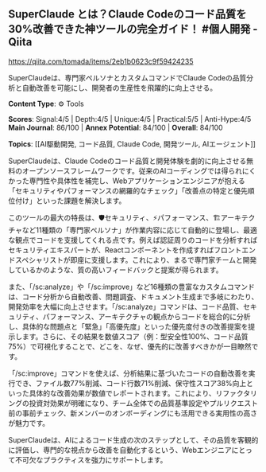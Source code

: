 ## SuperClaude とは？Claude Codeのコード品質を30%改善できた神ツールの完全ガイド！ #個人開発 - Qiita

https://qiita.com/tomada/items/2eb1b0623c9f59424235

SuperClaudeは、専門家ペルソナとカスタムコマンドでClaude Codeの品質分析と自動改善を可能にし、開発者の生産性を飛躍的に向上させる。

**Content Type**: ⚙️ Tools

**Scores**: Signal:4/5 | Depth:4/5 | Unique:4/5 | Practical:5/5 | Anti-Hype:4/5
**Main Journal**: 86/100 | **Annex Potential**: 84/100 | **Overall**: 84/100

**Topics**: [[AI駆動開発, コード品質, Claude Code, 開発ツール, AIエージェント]]

SuperClaudeは、Claude Codeのコード品質と開発体験を劇的に向上させる無料のオープンソースフレームワークです。従来のAIコーディングでは得られにくかった専門性や具体性を補完し、Webアプリケーションエンジニアが抱える「セキュリティやパフォーマンスの網羅的なチェック」「改善点の特定と優先順位付け」といった課題を解決します。

このツールの最大の特長は、🛡️セキュリティ、⚡パフォーマンス、🏗️アーキテクチャなど11種類の「専門家ペルソナ」が作業内容に応じて自動的に登場し、最適な観点でコードを支援してくれる点です。例えば認証周りのコードを分析すればセキュリティエキスパートが、Reactコンポーネントを作成すればフロントエンドスペシャリストが即座に支援します。これにより、まるで専門家チームと開発しているかのような、質の高いフィードバックと提案が得られます。

また、「/sc:analyze」や「/sc:improve」など16種類の豊富なカスタムコマンドは、コード分析から自動改善、問題調査、ドキュメント生成まで多岐にわたり、開発効率を大幅に向上させます。「/sc:analyze」コマンドは、コード品質、セキュリティ、パフォーマンス、アーキテクチャの観点からコードを総合的に分析し、具体的な問題点と「緊急」「高優先度」といった優先度付きの改善提案を提示します。さらに、その結果を数値スコア（例：型安全性100%、コード品質75%）で可視化することで、どこを、なぜ、優先的に改善すべきかが一目瞭然です。

「/sc:improve」コマンドを使えば、分析結果に基づいたコードの自動改善を実行でき、ファイル数77%削減、コード行数71%削減、保守性スコア38%向上といった具体的な改善効果が数値でレポートされます。これにより、リファクタリングの投資対効果が明確になり、チーム全体での品質基準設定やプルリクエスト前の事前チェック、新メンバーのオンボーディングにも活用できる実用性の高さが魅力です。

SuperClaudeは、AIによるコード生成の次のステップとして、その品質を客観的に評価し、専門的な視点から改善を自動化するという、Webエンジニアにとって不可欠なプラクティスを強力にサポートします。